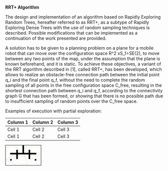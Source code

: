 **RRT+ Algorithm**

The design and implementation of an algorithm based on Rapidly Exploring Random Trees, hereafter referred to as RRT+, as a subtype of Rapidly Exploring Dense Trees with the use of random sampling techniques is described. Possible modifications that can be implemented as a continuation of the work presented are provided.

A solution has to be given to a planning problem on a plane for a mobile robot that can move over the configuration space R^2 xS_1=SE(2), to move between any two points of the map, under the assumption that the plane is known beforehand, and it is static. To achieve these objectives, a variant of the RRT algorithm described in [1], called RRT+, has been developed, which allows to realize an obstacle-free connection path between the initial point q_i and the final point q_f, without the need to complete the random sampling of all points in the free configuration space C_free, resulting in the shortest connection path between q_i and q_f, according to the connectivity graph G that has been formed, or showing that there is no possible path due to insufficient sampling of random points over the C_free space.

Examples of execution with partial exploration:

| Column 1  | Column 2  | Column 3  |
|:----------|:----------|:----------|
| Cell 1    | Cell 2    | Cell 3    |
| Cell 1    | Cell 2    | Cell 3    |


![Example](https://github.com/ragnemul/MATLAB/blob/main/planification/images/map1.png)